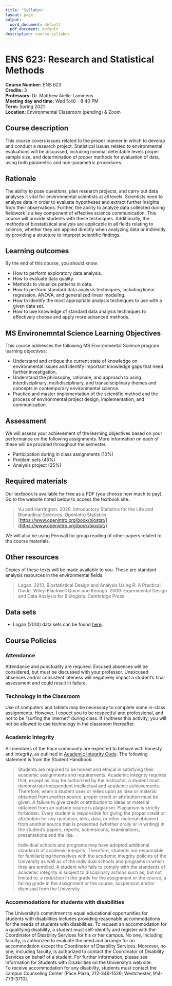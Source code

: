 ```yaml
---
title: "Syllabus"
layout: page
output:
  word_document: default
  pdf_document: default
description: course syllabus
---
```


# ENS 623: Research and Statistical Methods

**Course Number:** ENS 623  
**Credits:** 3  
**Professors:** Dr. Matthew Aiello-Lammens  
**Meeting day and time:** Wed 5:40 - 8:40 PM  
**Term:** Spring 2021  
**Location:** Environmental Classroom (pending) & Zoom   

## Course description

This course covers issues related to the proper manner in which to develop and conduct a research project.
Statistical issues related to environmental evaluations will be discussed, including minimal detectable levels proper sample size, and determination of proper methods for evaluation of data, using both parametric and non-parametric procedures. 

## Rationale

The ability to pose questions, plan research projects, and carry out data analyses it vital for environmental scientists at all levels.
Scientists need to analyze data in order to evaluate hypotheses and extract further insights from their observations. 
Further, the ability to analyze data collected during fieldwork is a key component of effective science communication. 
This course will provide students with these techniques.
Additionally, the methods of biostatistical analysis are applicable in all fields relating to science, whether they are applied directly when analyzing data or indirectly by providing a structure to interpret scientific findings.


## Learning outcomes

By the end of this course, you should know:

* How to perform exploratory data analysis.
* How to evaluate data quality.
* Methods to visualize patterns in data.
* How to perform standard data analysis techniques, including linear regression, ANOVA, and generalized linear modeling.
* How to identify the most appropriate analysis techniques to use with a given data set.
* How to use knowledge of standard data analysis techniques to effectively choose and apply more advanced methods.

## MS Environemntal Science Learning Objectives

This course addresses the following MS Environmental Science program learning objectives:

* Understand and critique the current state of knowledge on environmental issues and identify important knowledge gaps that need further investigation.
* Understand the philosophy, rationale, and approach to using interdisciplinary, multidisciplinary, and transdisciplinary themes and concepts in contemporary environmental science.
* Practice and master implementation of the scientific method and the process of environmental project design, implementation, and communication.


## Assessment

We will assess your achievement of the learning objectives based on your performance on the following assignments. 
More information on each of these will be provided throughout the semester.

* Participation during in class assignments (10%)
* Problem sets (45%)
* Analysis project (35%)


## Required materials

Our textbook is available for free as a PDF (you choose how much to pay). Go to the website noted below to access the textbook site.

>Vu and Harrington. 2020. Introductory Statistics for the Life and Biomedical Sciences. OpenIntro Statistics. [https://www.openintro.org/book/biostat/](https://www.openintro.org/book/biostat/)

We will also be using Perusall for group reading of other papers related to the course materials. 

## Other resources

Copies of these texts will be made available to you. These are standard analysis resources in the environmental fields.

>Logan. 2010. Biostatistical Design and Analysis Using R: A Practical Guide. Wiley-Blackwell
>Quinn and Keough. 2009. Experimental Design and Data Analysis for Biologists. Cambridge Press


## Data sets

<!---
* M&M color counts from our bags during class 1: [class_mm_data.csv](http://mlammens.github.io/Biostats/data/class_mm_data.csv)
--->

* Logan (2010) data sets can be found [here](https://github.com/mlammens/ENS-623-Research-Stats/tree/gh-pages/data/Logan_Examples).

Course Policies
---------------

### Attendance

Attendance and punctuality are required. Excused absences will be
considered, but must be discussed with your professor. Unexcused
absences and/or consistent lateness will negatively impact a student’s
final assessment and could result in failure.

### Technology in the Classroom

Use of computers and tablets may be necessary to complete some in-class
assignments. However, I expect you to be respectful and professional, and
not to be “surfing the internet” during class. If I witness this
activity, you will not be allowed to use technology in the classroom
thereafter.

### Academic Integrity

All members of the Pace community are expected to behave with honesty
and integrity, as outlined in [Academic Integrity Code](http://www.pace.edu/sites/default/files/files/student-handbook/pace-university-academic-integrity-code.pdf). The following
statement is from the Student Handbook:

> Students are required to be honest and ethical in satisfying their
> academic assignments and requirements. Academic integrity requires
> that, except as may be authorized by the instructor, a student must
> demonstrate independent intellectual and academic achievements.
> Therefore, when a student uses or relies upon an idea or material
> obtained from another source, proper credit or attribution must be
> given. A failure to give credit or attribution to ideas or material
> obtained from an outside source is plagiarism. Plagiarism is strictly
> forbidden. Every student is responsible for giving the proper credit
> or attribution for any quotation, idea, data, or other material
> obtained from another source that is presented (whether orally or in
> writing) in the student’s papers, reports, submissions, examinations,
> presentations and the like.
>
> Individual schools and programs may have adopted additional standards
> of academic integrity. Therefore, students are responsible for
> familiarizing themselves with the academic integrity policies of the
> University as well as of the individual schools and programs in which
> they are enrolled. A student who fails to comply with the standards of
> academic integrity is subject to disciplinary actions such as, but not
> limited to, a reduction in the grade for the assignment or the course,
> a failing grade in the assignment or the course, suspension and/or
> dismissal from the University.

### Accommodations for students with disabilities

The University’s commitment to equal educational opportunities for
students with disabilities includes providing reasonable accommodations
for the needs of students with disabilities. To request an accommodation
for a qualifying disability, a student must self-identify and register
with the Coordinator of Disability Services for his or her campus. No
one, including faculty, is authorized to evaluate the need and arrange
for an accommodation except the Coordinator of Disability Services.
Moreover, no one, including faculty, is authorized to contact the
Coordinator of Disability Services on behalf of a student. For further
information, please see Information for Students with Disabilities on
the University’s web site.\
To receive accommodation for any disability, students must contact the
campus Counseling Center (Pace Plaza, 212-346-1526; Westchester,
914-773-3710).

